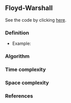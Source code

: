 ## Floyd-Warshall

See the code by clicking [here](/Algorithms/Shortest%20Path/Floyd-Warshall/floyd-warshall.js).

### Definition

- Example:

### Algorithm

### Time complexity

### Space complexity

### References
